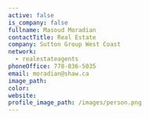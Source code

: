 ```yaml
---
active: false
is_company: false
fullname: Masoud Moradian
contactTitle: Real Estate
company: Sutton Group West Coast
network:
  - realestateagents
phoneOffice: 778-836-5035
email: moradian@shaw.ca
image_path:
color:
website:
profile_image_path: /images/person.png
---
```

